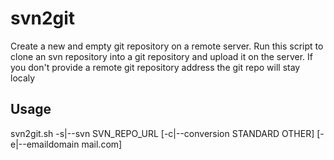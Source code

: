 svn2git
=======
Create a new and empty git repository on a remote server. Run this script
to clone an svn repository into a git repository and upload it on the server.
If you don't provide a remote git repository address the git repo will stay localy

Usage
-----
svn2git.sh -s|--svn SVN_REPO_URL [-c|--conversion STANDARD OTHER] [-e|--emaildomain mail.com]


